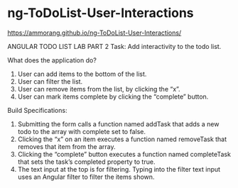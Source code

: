 # ng-ToDoList-User-Interactions
https://ammorang.github.io/ng-ToDoList-User-Interactions/

ANGULAR TODO LIST LAB PART 2
Task: Add interactivity to the todo list.

What does the application do?
1. User can add items to the bottom of the list.
2. User can filter the list.
3. User can remove items from the list, by clicking the “x”.
4. User can mark items complete by clicking the “complete” button.

Build Specifications:
1. Submitting the form calls a function named addTask that adds a new todo to the array with complete set to false.
2. Clicking the “x” on an item executes a function named removeTask that removes that item from the array.
3. Clicking the “complete” button executes a function named completeTask that sets the task’s completed property to true.
4. The text input at the top is for filtering. Typing into the filter text input uses an Angular filter to filter the items shown.
